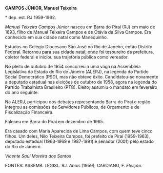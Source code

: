 **CAMPOS JÚNIOR, Manuel Teixeira**

\* dep. est. RJ 1959-1962.

*Manuel Teixeira Campos Júnior* nasceu em Barra do Piraí (RJ) em maio de
1893, filho de Manuel Teixeira Campos e de Otávia da Silva Campos. Era
conhecido em sua cidade natal como Manequinho.

Estudos no Colégio Diocesano São José no Rio de Janeiro, então Distrito
Federal. Retornou para sua cidade natal, onde foi tesoureiro da
prefeitura, coletor federal e iniciou sua trajetória pública como
vereador.

No pleito de outubro de 1954 concorreu a uma vaga na Assembleia
Legislativa do Estado do Rio de Janeiro (ALERJ), na legenda do Partido
Social Democrático (PSD), mas não obteve êxito. Candidatou-se novamente
a deputado estadual nas eleições de outubro de 1958, agora na legenda do
Partido Trabalhista Brasileiro (PTB). Eleito, assumiu o mandato em
fevereiro do ano seguinte.

Na ALERJ, participou dos debates representando Barra do Piraí e região.
Integrou as comissões de Servidores Públicos, de Orçamento e de
Fiscalização Financeira.

Faleceu em Barra do Piraí em dezembro de 1965.

Era casado com Maria Aparecida de Lima Campos, com quem teve cinco
filhos. Um deles, Nilo Teixeira Campos, foi prefeito de Piraí
(1959-1963), deputado estadual (1963-1969 e 1987-1991) e senador (2001)
pelo estado do Rio de Janeiro.

*Vicente Saul Moreira dos Santos*

FONTES: ASSEMB. LEGISL. RJ. *Anais* (1959); CARDIANO, F. *Eleição*.
